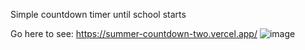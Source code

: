 Simple countdown timer until school starts

Go here to see:
https://summer-countdown-two.vercel.app/
![image](https://github.com/user-attachments/assets/cbec6914-3397-45d6-bef9-e5a8bfa929e6)
